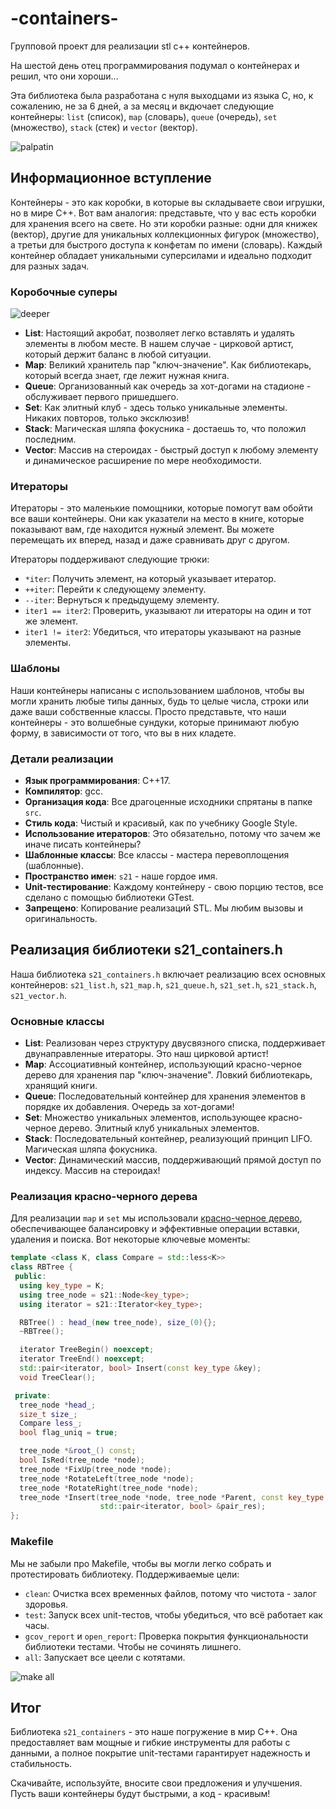 # -containers- 

Групповой проект для реализации stl c++ контейнеров.

На шестой день отец программирования подумал о контейнерах и решил, что они хороши...

Эта библиотека была разработана с нуля выходцами из языка C, но, к сожалению, не за 6 дней, а за месяц и вкдючает следующие контейнеры: `list` (список), `map` (словарь), `queue` (очередь), `set` (множество), `stack` (стек) и `vector` (вектор).

![palpatin](./materials/imgs/palpatin.png)

## Информационное вступление

Контейнеры - это как коробки, в которые вы складываете свои игрушки, но в мире C++. Вот вам аналогия: представьте, что у вас есть коробки для хранения всего на свете. Но эти коробки разные: одни для книжек (вектор), другие для уникальных коллекционных фигурок (множество), а третьи для быстрого доступа к конфетам по имени (словарь). Каждый контейнер обладает уникальными суперсилами и идеально подходит для разных задач.

### Коробочные суперы

![deeper](./materials/imgs/deeper.png)


- **List**: Настоящий акробат, позволяет легко вставлять и удалять элементы в любом месте. В нашем случае - цирковой артист, который держит баланс в любой ситуации.
- **Map**: Великий хранитель пар "ключ-значение". Как библиотекарь, который всегда знает, где лежит нужная книга.
- **Queue**: Организованный как очередь за хот-догами на стадионе - обслуживает первого пришедшего.
- **Set**: Как элитный клуб - здесь только уникальные элементы. Никаких повторов, только эксклюзив!
- **Stack**: Магическая шляпа фокусника - достаешь то, что положил последним.
- **Vector**: Массив на стероидах - быстрый доступ к любому элементу и динамическое расширение по мере необходимости.

### Итераторы

Итераторы - это маленькие помощники, которые помогут вам обойти все ваши контейнеры. Они как указатели на место в книге, которые показывают вам, где находится нужный элемент. Вы можете перемещать их вперед, назад и даже сравнивать друг с другом. 

Итераторы поддерживают следующие трюки:

- `*iter`: Получить элемент, на который указывает итератор.
- `++iter`: Перейти к следующему элементу.
- `--iter`: Вернуться к предыдущему элементу.
- `iter1 == iter2`: Проверить, указывают ли итераторы на один и тот же элемент.
- `iter1 != iter2`: Убедиться, что итераторы указывают на разные элементы.

### Шаблоны

Наши контейнеры написаны с использованием шаблонов, чтобы вы могли хранить любые типы данных, будь то целые числа, строки или даже ваши собственные классы. Просто представьте, что наши контейнеры - это волшебные сундуки, которые принимают любую форму, в зависимости от того, что вы в них кладете.

### Детали реализации

- **Язык программирования**: C++17.
- **Компилятор**: gcc.
- **Организация кода**: Все драгоценные исходники спрятаны в папке `src`.
- **Стиль кода**: Чистый и красивый, как по учебнику Google Style.
- **Использование итераторов**: Это обязательно, потому что зачем же иначе писать контейнеры?
- **Шаблонные классы**: Все классы - мастера перевоплощения (шаблонные).
- **Пространство имен**: `s21` - наше гордое имя.
- **Unit-тестирование**: Каждому контейнеру - свою порцию тестов, все сделано с помощью библиотеки GTest.
- **Запрещено**: Копирование реализаций STL. Мы любим вызовы и оригинальность.

## Реализация библиотеки s21_containers.h

Наша библиотека `s21_containers.h` включает реализацию всех основных контейнеров: `s21_list.h`, `s21_map.h`, `s21_queue.h`, `s21_set.h`, `s21_stack.h`, `s21_vector.h`. 

### Основные классы

- **List**: Реализован через структуру двусвязного списка, поддерживает двунаправленные итераторы. Это наш цирковой артист!
- **Map**: Ассоциативный контейнер, использующий красно-черное дерево для хранения пар "ключ-значение". Ловкий библиотекарь, хранящий книги.
- **Queue**: Последовательный контейнер для хранения элементов в порядке их добавления. Очередь за хот-догами!
- **Set**: Множество уникальных элементов, использующее красно-черное дерево. Элитный клуб уникальных элементов.
- **Stack**: Последовательный контейнер, реализующий принцип LIFO. Магическая шляпа фокусника.
- **Vector**: Динамический массив, поддерживающий прямой доступ по индексу. Массив на стероидах!

### Реализация красно-черного дерева

Для реализации `map` и `set` мы использовали [красно-черное дерево](./src/rb-tree/s21_tree.h), обеспечивающее балансировку и эффективные операции вставки, удаления и поиска. Вот некоторые ключевые моменты:

```cpp
template <class K, class Compare = std::less<K>>
class RBTree {
 public:
  using key_type = K;
  using tree_node = s21::Node<key_type>;
  using iterator = s21::Iterator<key_type>;

  RBTree() : head_(new tree_node), size_(0){};
  ~RBTree();

  iterator TreeBegin() noexcept;
  iterator TreeEnd() noexcept;
  std::pair<iterator, bool> Insert(const key_type &key);
  void TreeClear();

 private:
  tree_node *head_;
  size_t size_;
  Compare less_;
  bool flag_uniq = true;

  tree_node *&root_() const;
  bool IsRed(tree_node *node);
  tree_node *FixUp(tree_node *node);
  tree_node *RotateLeft(tree_node *node);
  tree_node *RotateRight(tree_node *node);
  tree_node *Insert(tree_node *node, tree_node *Parent, const key_type &key,
                    std::pair<iterator, bool> &pair_res);
};
```

### Makefile

Мы не забыли про Makefile, чтобы вы могли легко собрать и протестировать библиотеку. Поддерживаемые цели:

- `clean`: Очистка всех временных файлов, потому что чистота - залог здоровья.
- `test`: Запуск всех unit-тестов, чтобы убедиться, что всё работает как часы.
- `gcov_report` и `open_report`: Проверка покрытия функциональности библиотеки тестами. Чтобы не сочинять лишнего.
- `all`: Запускает все цеели с котятами.

![make all](./materials/imgs/cats.png)

## Итог

Библиотека `s21_containers` - это наше погружение в мир C++. Она предоставляет вам мощные и гибкие инструменты для работы с данными, а полное покрытие unit-тестами гарантирует надежность и стабильность. 


Скачивайте, используйте, вносите свои предложения и улучшения. Пусть ваши контейнеры будут быстрыми, а код - красивым!


